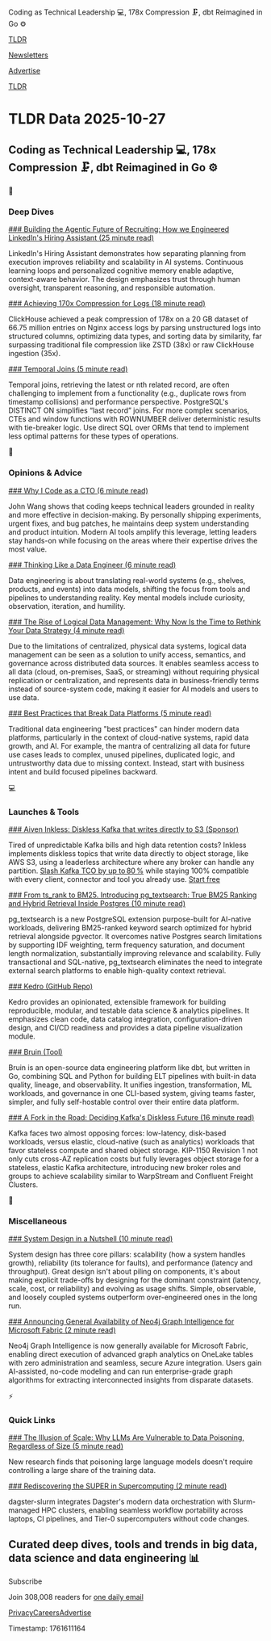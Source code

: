 Coding as Technical Leadership 💻, 178x Compression 🗜️, dbt Reimagined in Go ⚙️

[TLDR](/)

[Newsletters](/newsletters)

[Advertise](https://advertise.tldr.tech/)

[TLDR](/)

# TLDR Data 2025-10-27

## Coding as Technical Leadership 💻, 178x Compression 🗜️, dbt Reimagined in Go ⚙️

📱

### Deep Dives

[### Building the Agentic Future of Recruiting: How we Engineered LinkedIn's Hiring Assistant (25 minute read)](https://www.linkedin.com/blog/engineering/ai/how-we-engineered-linkedins-hiring-assistant?utm_source=tldrdata)

LinkedIn's Hiring Assistant demonstrates how separating planning from execution improves reliability and scalability in AI systems. Continuous learning loops and personalized cognitive memory enable adaptive, context-aware behavior. The design emphasizes trust through human oversight, transparent reasoning, and responsible automation.

[### Achieving 170x Compression for Logs (18 minute read)](https://clickhouse.com/blog/log-compression-170x?utm_source=tldrdata)

ClickHouse achieved a peak compression of 178x on a 20 GB dataset of 66.75 million entries on Nginx access logs by parsing unstructured logs into structured columns, optimizing data types, and sorting data by similarity, far surpassing traditional file compression like ZSTD (38x) or raw ClickHouse ingestion (35x).

[### Temporal Joins (5 minute read)](https://www.crunchydata.com/blog/temporal-joins?utm_source=tldrdata)

Temporal joins, retrieving the latest or nth related record, are often challenging to implement from a functionality (e.g., duplicate rows from timestamp collisions) and performance perspective. PostgreSQL's DISTINCT ON simplifies “last record” joins. For more complex scenarios, CTEs and window functions with ROWNUMBER deliver deterministic results with tie-breaker logic. Use direct SQL over ORMs that tend to implement less optimal patterns for these types of operations.

🚀

### Opinions & Advice

[### Why I Code as a CTO (6 minute read)](https://www.assembled.com/blog/why-i-code-as-a-cto?utm_source=tldrdata)

John Wang shows that coding keeps technical leaders grounded in reality and more effective in decision-making. By personally shipping experiments, urgent fixes, and bug patches, he maintains deep system understanding and product intuition. Modern AI tools amplify this leverage, letting leaders stay hands-on while focusing on the areas where their expertise drives the most value.

[### Thinking Like a Data Engineer (6 minute read)](https://www.dataengineeringweekly.com/p/thinking-like-a-data-engineer?utm_source=tldrdata)

Data engineering is about translating real-world systems (e.g., shelves, products, and events) into data models, shifting the focus from tools and pipelines to understanding reality. Key mental models include curiosity, observation, iteration, and humility.

[### The Rise of Logical Data Management: Why Now Is the Time to Rethink Your Data Strategy (4 minute read)](https://www.datamanagementblog.com/the-rise-of-logical-data-management-why-now-is-the-time-to-rethink-your-data-strategy/?utm_source=tldrdata)

Due to the limitations of centralized, physical data systems, logical data management can be seen as a solution to unify access, semantics, and governance across distributed data sources. It enables seamless access to all data (cloud, on-premises, SaaS, or streaming) without requiring physical replication or centralization, and represents data in business-friendly terms instead of source-system code, making it easier for AI models and users to use data.

[### Best Practices that Break Data Platforms (5 minute read)](https://www.datasciencecentral.com/best-practices-that-break-data-platforms/?utm_source=tldrdata)

Traditional data engineering "best practices" can hinder modern data platforms, particularly in the context of cloud-native systems, rapid data growth, and AI. For example, the mantra of centralizing all data for future use cases leads to complex, unused pipelines, duplicated logic, and untrustworthy data due to missing context. Instead, start with business intent and build focused pipelines backward.

💻

### Launches & Tools

[### Aiven Inkless: Diskless Kafka that writes directly to S3 (Sponsor)](https://aiven.io/inkless?utm_source=---&amp;utm_medium=sponsored&amp;&amp;utm_content=tldr)

Tired of unpredictable Kafka bills and high data retention costs? Inkless implements diskless topics that write data directly to object storage, like AWS S3, using a leaderless architecture where any broker can handle any partition. [Slash Kafka TCO by up to 80 %](https://aiven.io/inkless?utm_source=---&utm_medium=sponsored&&utm_content=tldr) while staying 100% compatible with every client, connector and tool you already use. [Start free](https://aiven.io/inkless?utm_source=---&utm_medium=sponsored&&utm_content=tldr)

[### From ts\_rank to BM25. Introducing pg\_textsearch: True BM25 Ranking and Hybrid Retrieval Inside Postgres (10 minute read)](https://www.tigerdata.com/blog/introducing-pg_textsearch-true-bm25-ranking-hybrid-retrieval-postgres?utm_source=tldrdata)

pg\_textsearch is a new PostgreSQL extension purpose-built for AI-native workloads, delivering BM25-ranked keyword search optimized for hybrid retrieval alongside pgvector. It overcomes native Postgres search limitations by supporting IDF weighting, term frequency saturation, and document length normalization, substantially improving relevance and scalability. Fully transactional and SQL-native, pg\_textsearch eliminates the need to integrate external search platforms to enable high-quality context retrieval.

[### Kedro (GitHub Repo)](https://github.com/kedro-org/kedro?utm_source=tldrdata)

Kedro provides an opinionated, extensible framework for building reproducible, modular, and testable data science & analytics pipelines. It emphasizes clean code, data catalog integration, configuration-driven design, and CI/CD readiness and provides a data pipeline visualization module.

[### Bruin (Tool)](https://getbruin.com/?utm_source=tldrdata)

Bruin is an open-source data engineering platform like dbt, but written in Go, combining SQL and Python for building ELT pipelines with built-in data quality, lineage, and observability. It unifies ingestion, transformation, ML workloads, and governance in one CLI-based system, giving teams faster, simpler, and fully self-hostable control over their entire data platform.

[### A Fork in the Road: Deciding Kafka's Diskless Future (16 minute read)](https://jack-vanlightly.com/blog/2025/10/22/a-fork-in-the-road-deciding-kafkas-diskless-future?utm_source=tldrdata)

Kafka faces two almost opposing forces: low-latency, disk-based workloads, versus elastic, cloud-native (such as analytics) workloads that favor stateless compute and shared object storage. KIP-1150 Revision 1 not only cuts cross-AZ replication costs but fully leverages object storage for a stateless, elastic Kafka architecture, introducing new broker roles and groups to achieve scalability similar to WarpStream and Confluent Freight Clusters.

🎁

### Miscellaneous

[### System Design in a Nutshell (10 minute read)](https://hackernoon.com/system-design-in-a-nutshell?utm_source=tldrdata)

System design has three core pillars: scalability (how a system handles growth), reliability (its tolerance for faults), and performance (latency and throughput). Great design isn't about piling on components, it's about making explicit trade-offs by designing for the dominant constraint (latency, scale, cost, or reliability) and evolving as usage shifts. Simple, observable, and loosely coupled systems outperform over-engineered ones in the long run.

[### Announcing General Availability of Neo4j Graph Intelligence for Microsoft Fabric (2 minute read)](https://neo4j.com/blog/news/ga-graph-intelligence-microsoft-fabric/?utm_source=tldrdata)

Neo4j Graph Intelligence is now generally available for Microsoft Fabric, enabling direct execution of advanced graph analytics on OneLake tables with zero administration and seamless, secure Azure integration. Users gain AI-assisted, no-code modeling and can run enterprise-grade graph algorithms for extracting interconnected insights from disparate datasets.

⚡️

### Quick Links

[### The Illusion of Scale: Why LLMs Are Vulnerable to Data Poisoning, Regardless of Size (5 minute read)](https://hackernoon.com/the-illusion-of-scale-why-llms-are-vulnerable-to-data-poisoning-regardless-of-size?utm_source=tldrdata)

New research finds that poisoning large language models doesn't require controlling a large share of the training data.

[### Rediscovering the SUPER in Supercomputing (2 minute read)](https://georgheiler.com/post/dagster-slurm/?utm_source=tldrdata)

dagster-slurm integrates Dagster's modern data orchestration with Slurm-managed HPC clusters, enabling seamless workflow portability across laptops, CI pipelines, and Tier-0 supercomputers without code changes.

## Curated deep dives, tools and trends in big data, data science and data engineering 📊

Subscribe

Join 308,008 readers for [one daily email](/api/latest/data)

[Privacy](/privacy)[Careers](https://jobs.ashbyhq.com/tldr.tech)[Advertise](/data/advertise)

Timestamp: 1761611164